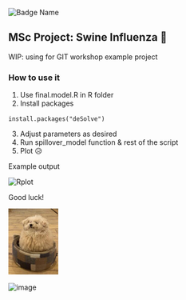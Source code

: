 <!-- badges: start -->
![Badge Name](https://img.shields.io/badge/R-276DC3?style=for-the-badge&logo=r&logoColor=white)
<!-- badges: end -->

## MSc Project: Swine Influenza :pig:
WIP: using for GIT workshop example project


### How to use it

1. Use final.model.R in R folder
2. Install packages

```{r eval = FALSE}
install.packages("deSolve")
```
   
3. Adjust parameters as desired
4. Run spillover_model function & rest of the script
5. Plot :disappointed_relieved:

Example output

![Rplot](https://github.com/user-attachments/assets/857be183-2f56-4ac3-a6ff-618a62c4ff0b)

Good luck!

![dog](https://github.com/sipletts/MSc-Swine/blob/main/docs/dog.jpg)


![image](https://github.com/user-attachments/assets/52e6bac0-c368-47d6-a8e0-d9b8f6692cd0)


